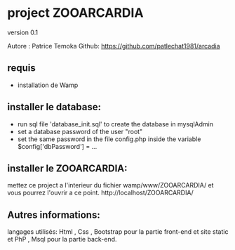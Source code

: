# project ZOOARCARDIA

version 0.1

Autore : Patrice Temoka
Github: https://github.com/patlechat1981/arcadia

## requis 
- installation de Wamp

## installer le database:
- run sql file 'database_init.sql' to create the database in mysqlAdmin
- set a database password of the user "root"
- set the same password in the file config.php inside the variable $config['dbPassword'] = ...

## installer le ZOOARCARDIA:
mettez ce project a l'interieur du fichier  wamp/www/ZOOARCARDIA/
et vous pourrez  l'ouvrir a ce point.
http://localhost/ZOOARCARDIA/


## Autres informations:

langages utilisés: Html , Css , Bootstrap pour la partie front-end et site static
    et PhP , Msql pour la partie back-end.

